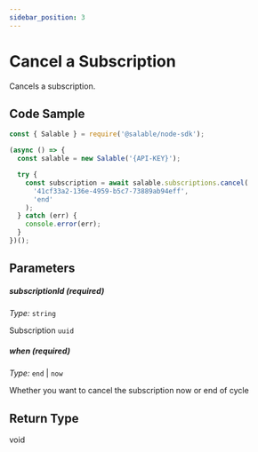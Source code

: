 ```yaml
---
sidebar_position: 3
---
```


# Cancel a Subscription

Cancels a subscription.

## Code Sample

```typescript
const { Salable } = require('@salable/node-sdk');

(async () => {
  const salable = new Salable('{API-KEY}');

  try {
    const subscription = await salable.subscriptions.cancel(
      '41cf33a2-136e-4959-b5c7-73889ab94eff',
      'end'
    );
  } catch (err) {
    console.error(err);
  }
})();
```

## Parameters

##### subscriptionId (_required_)

_Type:_ `string`

Subscription `uuid`

##### when (_required_)

_Type:_ `end` | `now`

Whether you want to cancel the subscription now or end of cycle

## Return Type

void
